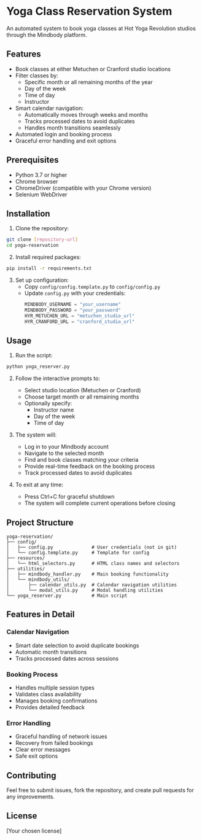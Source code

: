 # Yoga Class Reservation System

An automated system to book yoga classes at Hot Yoga Revolution studios through the Mindbody platform.

## Features

- Book classes at either Metuchen or Cranford studio locations
- Filter classes by:
  - Specific month or all remaining months of the year
  - Day of the week
  - Time of day
  - Instructor
- Smart calendar navigation:
  - Automatically moves through weeks and months
  - Tracks processed dates to avoid duplicates
  - Handles month transitions seamlessly
- Automated login and booking process
- Graceful error handling and exit options

## Prerequisites

- Python 3.7 or higher
- Chrome browser
- ChromeDriver (compatible with your Chrome version)
- Selenium WebDriver

## Installation

1. Clone the repository:

```bash
git clone [repository-url]
cd yoga-reservation
```

2. Install required packages:

```bash
pip install -r requirements.txt
```

3. Set up configuration:
   - Copy `config/config.template.py` to `config/config.py`
   - Update `config.py` with your credentials:
     ```python
     MINDBODY_USERNAME = "your_username"
     MINDBODY_PASSWORD = "your_password"
     HYR_METUCHEN_URL = "metuchen_studio_url"
     HYR_CRANFORD_URL = "cranford_studio_url"
     ```

## Usage

1. Run the script:

```bash
python yoga_reserver.py
```

2. Follow the interactive prompts to:

   - Select studio location (Metuchen or Cranford)
   - Choose target month or all remaining months
   - Optionally specify:
     - Instructor name
     - Day of the week
     - Time of day

3. The system will:

   - Log in to your Mindbody account
   - Navigate to the selected month
   - Find and book classes matching your criteria
   - Provide real-time feedback on the booking process
   - Track processed dates to avoid duplicates

4. To exit at any time:
   - Press Ctrl+C for graceful shutdown
   - The system will complete current operations before closing

## Project Structure

```
yoga-reservation/
├── config/
│   ├── config.py              # User credentials (not in git)
│   └── config.template.py     # Template for config
├── resources/
│   └── html_selectors.py      # HTML class names and selectors
├── utilities/
│   ├── mindbody_handler.py    # Main booking functionality
│   └── mindbody_utils/
│       ├── calendar_utils.py  # Calendar navigation utilities
│       └── modal_utils.py     # Modal handling utilities
└── yoga_reserver.py           # Main script
```

## Features in Detail

### Calendar Navigation

- Smart date selection to avoid duplicate bookings
- Automatic month transitions
- Tracks processed dates across sessions

### Booking Process

- Handles multiple session types
- Validates class availability
- Manages booking confirmations
- Provides detailed feedback

### Error Handling

- Graceful handling of network issues
- Recovery from failed bookings
- Clear error messages
- Safe exit options

## Contributing

Feel free to submit issues, fork the repository, and create pull requests for any improvements.

## License

[Your chosen license]
